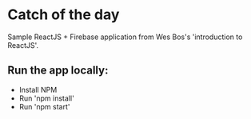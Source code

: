 # Catch of the day
Sample ReactJS + Firebase application from Wes Bos's 'introduction to ReactJS'.

## Run the app locally:

* Install NPM
* Run 'npm install'
* Run 'npm start'
